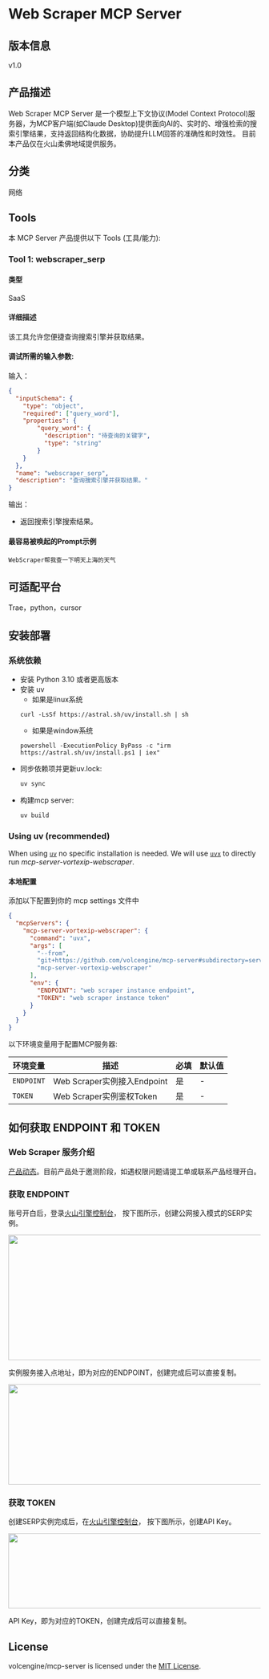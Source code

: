 # Web Scraper MCP Server 

## 版本信息
v1.0

## 产品描述

Web Scraper MCP Server 是一个模型上下文协议(Model Context Protocol)服务器，为MCP客户端(如Claude Desktop)提供面向AI的、实时的、增强检索的搜索引擎结果，支持返回结构化数据，协助提升LLM回答的准确性和时效性。
目前本产品仅在火山柔佛地域提供服务。

## 分类
网络

## Tools
本 MCP Server 产品提供以下 Tools (工具/能力):

### Tool 1: webscraper_serp

#### 类型

SaaS

#### 详细描述

该工具允许您便捷查询搜索引擎并获取结果。

#### 调试所需的输入参数:

输入：

```json 
{
  "inputSchema": {
    "type": "object",
    "required": ["query_word"],
    "properties": {
        "query_word": {
          "description": "待查询的关键字",
          "type": "string"
        }
    }
  },
  "name": "webscraper_serp",
  "description": "查询搜索引擎并获取结果。"
}
```

输出：

- 返回搜索引擎搜索结果。

#### 最容易被唤起的Prompt示例

```
WebScraper帮我查一下明天上海的天气
```


## 可适配平台

Trae，python，cursor


## 安装部署

### 系统依赖

- 安装 Python 3.10 或者更高版本
- 安装 uv
    - 如果是linux系统
  ```
  curl -LsSf https://astral.sh/uv/install.sh | sh
  ```
    - 如果是window系统
  ```
  powershell -ExecutionPolicy ByPass -c "irm https://astral.sh/uv/install.ps1 | iex"
  ```
- 同步依赖项并更新uv.lock:
  ```bash
  uv sync
  ```
- 构建mcp server:
  ```bash
  uv build
  ```

### Using uv (recommended)

When using [`uv`](https://docs.astral.sh/uv/) no specific installation is needed. We will
use [`uvx`](https://docs.astral.sh/uv/guides/tools/) to directly run *mcp-server-vortexip-webscraper*.

#### 本地配置

添加以下配置到你的 mcp settings 文件中

```json
{
  "mcpServers": {
    "mcp-server-vortexip-webscraper": {
      "command": "uvx",
      "args": [
        "--from",
        "git+https://github.com/volcengine/mcp-server#subdirectory=server/mcp_server_vortexip_webscraper",
        "mcp-server-vortexip-webscraper"
      ],
      "env": {
        "ENDPOINT": "web scraper instance endpoint",
        "TOKEN": "web scraper instance token"
      }
    }
  }
}
```

以下环境变量用于配置MCP服务器:

| 环境变量       | 描述                      | 必填  | 默认值 |
|------------|-------------------------|-----|-----|
| `ENDPOINT` | Web Scraper实例接入Endpoint | 是   | -   |
| `TOKEN`    | Web Scraper实例鉴权Token    | 是   | -   |


## 如何获取 ENDPOINT 和 TOKEN

### Web Scraper 服务介绍

[产品动态](https://www.volcengine.com/docs/84296/1554657)。目前产品处于邀测阶段，如遇权限问题请提工单或联系产品经理开白。

### 获取 ENDPOINT
账号开白后，登录[火山引擎控制台](https://console.volcengine.com/eip/region:eip+ap-southeast-1/vortexips/serpCreate)， 
按下图所示，创建公网接入模式的SERP实例。

<img src="https://lf3-beecdn.bytetos.com/obj/ies-fe-bee-upload/bee_prod/biz_950/tos_3f5039f428034541456c70fe4709b185.png" width="600" height="250">

实例服务接入点地址，即为对应的ENDPOINT，创建完成后可以直接复制。


<img src="https://lf3-beecdn.bytetos.com/obj/ies-fe-bee-upload/bee_prod/biz_950/tos_9d9048982dc210b81007085763471aa1.png" width="600" height="200">

### 获取 TOKEN
创建SERP实例完成后，在[火山引擎控制台](https://console.volcengine.com/eip/region:eip+ap-southeast-1/vortexips?)， 
按下图所示，创建API Key。

<img src="https://lf3-beecdn.bytetos.com/obj/ies-fe-bee-upload/bee_prod/biz_950/tos_7ea16a5d86207c5e37c2543c3087e46f.png" width="600" height="150">

API Key，即为对应的TOKEN，创建完成后可以直接复制。

## License

volcengine/mcp-server is licensed under the [MIT License](https://github.com/volcengine/mcp-server/blob/main/LICENSE).
